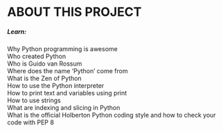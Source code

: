 # ABOUT THIS PROJECT
##### Learn:
Why Python programming is awesome <br>
Who created Python <br>
Who is Guido van Rossum <br>
Where does the name ‘Python’ come from <br>
What is the Zen of Python <br>
How to use the Python interpreter <br>
How to print text and variables using print <br>
How to use strings <br>
What are indexing and slicing in Python <br>
What is the official Holberton Python coding style and how to check your code with PEP 8 <br>